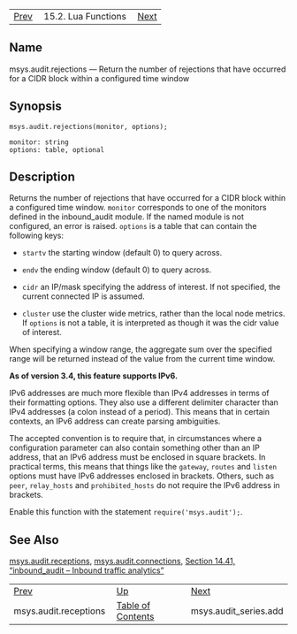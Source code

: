 |     |     |     |
| --- | --- | --- |
| [Prev](lua.ref.msys.audit.receptions)  | 15.2. Lua Functions |  [Next](lua.ref.msys.audit_series.add.php) |

<a name="lua.ref.msys.audit.rejections"></a>
## Name

msys.audit.rejections — Return the number of rejections that have occurred for a CIDR block within a configured time window

<a name="idp25959520"></a>
## Synopsis

`msys.audit.rejections(monitor, options);`

```
monitor: string
options: table, optional
```
<a name="idp25962256"></a>
## Description

Returns the number of rejections that have occurred for a CIDR block within a configured time window. `monitor` corresponds to one of the monitors defined in the inbound_audit module. If the named module is not configured, an error is raised. `options` is a table that can contain the following keys:

*   `startv` the starting window (default 0) to query across.

*   `endv` the ending window (default 0) to query across.

*   `cidr` an IP/mask specifying the address of interest. If not specified, the current connected IP is assumed.

*   `cluster` use the cluster wide metrics, rather than the local node metrics. If `options` is not a table, it is interpreted as though it was the cidr value of interest.

When specifying a window range, the aggregate sum over the specified range will be returned instead of the value from the current time window.

**As of version 3.4, this feature supports IPv6.**

IPv6 addresses are much more flexible than IPv4 addresses in terms of their formatting options. They also use a different delimiter character than IPv4 addresses (a colon instead of a period). This means that in certain contexts, an IPv6 address can create parsing ambiguities.

The accepted convention is to require that, in circumstances where a configuration parameter can also contain something other than an IP address, that an IPv6 address must be enclosed in square brackets. In practical terms, this means that things like the `gateway`, `routes` and `listen` options must have IPv6 addresses enclosed in brackets. Others, such as `peer`, `relay_hosts` and `prohibited_hosts` do not require the IPv6 address in brackets.

Enable this function with the statement `require('msys.audit');`.

<a name="idp25977680"></a>
## See Also

[msys.audit.receptions](lua.ref.msys.audit.receptions "msys.audit.receptions"), [msys.audit.connections](lua.ref.msys.audit.connections.php "msys.audit.connections"), [Section 14.41, “inbound_audit – Inbound traffic analytics”](modules.inbound_audit.php "14.41. inbound_audit – Inbound traffic analytics")

|     |     |     |
| --- | --- | --- |
| [Prev](lua.ref.msys.audit.receptions)  | [Up](lua.function.details.php) |  [Next](lua.ref.msys.audit_series.add.php) |
| msys.audit.receptions  | [Table of Contents](index) |  msys.audit_series.add |
